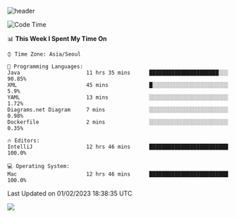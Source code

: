 ![header](https://capsule-render.vercel.app/api?type=Egg&color=timeAuto&height=300&section=header&text=PoPo&fontSize=90&animation=fadeIn)

  <!--START_SECTION:waka-->
![Code Time](http://img.shields.io/badge/Code%20Time-465%20hrs%2056%20mins-blue)

📊 **This Week I Spent My Time On** 

```text
⌚︎ Time Zone: Asia/Seoul

💬 Programming Languages: 
Java                     11 hrs 35 mins      ██████████████████████░░░   90.85% 
XML                      45 mins             █░░░░░░░░░░░░░░░░░░░░░░░░   5.9% 
YAML                     13 mins             ░░░░░░░░░░░░░░░░░░░░░░░░░   1.72% 
Diagrams.net Diagram     7 mins              ░░░░░░░░░░░░░░░░░░░░░░░░░   0.98% 
Dockerfile               2 mins              ░░░░░░░░░░░░░░░░░░░░░░░░░   0.35%

🔥 Editors: 
IntelliJ                 12 hrs 46 mins      █████████████████████████   100.0%

💻 Operating System: 
Mac                      12 hrs 46 mins      █████████████████████████   100.0%

```


 Last Updated on 01/02/2023 18:38:35 UTC
<!--END_SECTION:waka-->



<img src="https://capsule-render.vercel.app/api?type=Egg&color=timeAuto&height=300&section=footer&text=PoPo&fontSize=90&animation=fadeIn&reversal=true" />
